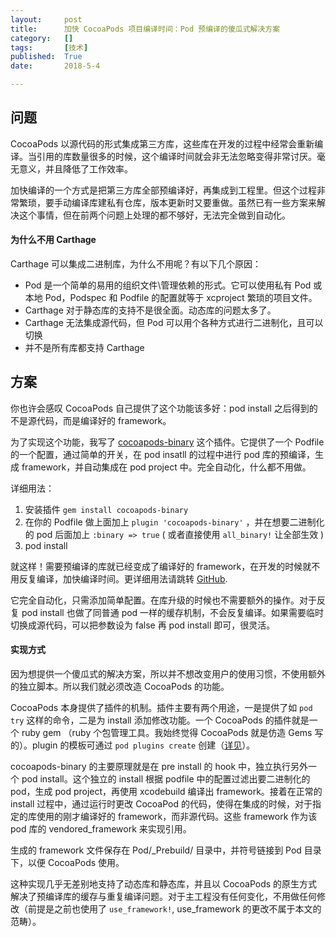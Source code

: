 ```yaml
---
layout:     post
title:      加快 CocoaPods 项目编译时间：Pod 预编译的傻瓜式解决方案
category:   []
tags:       [技术]
published:  True
date:       2018-5-4

---
```


## 问题

CocoaPods 以源代码的形式集成第三方库，这些库在开发的过程中经常会重新编译。当引用的库数量很多的时候，这个编译时间就会非无法忽略变得非常讨厌。毫无意义，并且降低了工作效率。

加快编译的一个方式是把第三方库全部预编译好，再集成到工程里。但这个过程非常繁琐，要手动编译库建私有仓库，版本更新时又要重做。虽然已有一些方案来解决这个事情，但在前两个问题上处理的都不够好，无法完全做到自动化。

#### 为什么不用 Carthage

Carthage 可以集成二进制库，为什么不用呢？有以下几个原因：

- Pod 是一个简单的易用的组织文件\管理依赖的形式。它可以使用私有 Pod 或 本地 Pod，Podspec 和 Podfile 的配置就等于 xcproject 繁琐的项目文件。
- Carthage 对于静态库的支持不是很全面。动态库的问题太多了。
- Carthage 无法集成源代码，但 Pod 可以用个各种方式进行二进制化，且可以切换
- 并不是所有库都支持 Carthage

## 方案

你也许会感叹 CocoaPods 自己提供了这个功能该多好：pod install 之后得到的不是源代码，而是编译好的 framework。

为了实现这个功能，我写了 [cocoapods-binary](https://github.com/leavez/cocoapods-binary) 这个插件。它提供了一个 Podfile 的一个配置，通过简单的开关，在 pod insatll 的过程中进行 pod 库的预编译，生成 framework，并自动集成在 pod project 中。完全自动化，什么都不用做。

详细用法：

1. 安装插件 `gem install cocoapods-binary`
2. 在你的 Podfile 做上面加上 `plugin 'cocoapods-binary'` ，并在想要二进制化的 pod 后面加上 `:binary => true` ( 或者直接使用 `all_binary!` 让全部生效 )
3. pod install

就这样！需要预编译的库就已经变成了编译好的 framework，在开发的时候就不用反复编译，加快编译时间。更详细用法请跳转 [GitHub](https://github.com/leavez/cocoapods-binary).

它完全自动化，只需添加简单配置。在库升级的时候也不需要额外的操作。对于反复 pod install 也做了同普通 pod 一样的缓存机制，不会反复编译。如果需要临时切换成源代码，可以把参数设为 false 再 pod install 即可，很灵活。

#### 实现方式

因为想提供一个傻瓜式的解决方案，所以并不想改变用户的使用习惯，不使用额外的独立脚本。所以我们就必须改造 CocoaPods 的功能。

CocoaPods 本身提供了插件的机制。插件主要有两个用途，一是提供了如 `pod try` 这样的命令，二是为 install 添加修改功能。一个 CocoaPods 的插件就是一个 ruby gem （ruby 个包管理工具。我始终觉得 CocoaPods 就是仿造 Gems 写的）。plugin 的模板可通过 `pod plugins create` 创建（[详见](https://github.com/CocoaPods/cocoapods-plugins)）。

cocoapods-binary 的主要原理就是在 pre install 的 hook 中，独立执行另外一个 pod install。这个独立的 install 根据 podfile 中的配置过滤出要二进制化的 pod，生成 pod project，再使用 xcodebuild 编译出 framework。接着在正常的 install 过程中，通过运行时更改 CocoaPod 的代码，使得在集成的时候，对于指定的库使用的刚才编译好的 framework，而非源代码。这些 framework 作为该 pod 库的 vendored_framework 来实现引用。

生成的 framework 文件保存在 Pod/_Prebuild/ 目录中，并符号链接到 Pod 目录下，以便 CocoaPods 使用。

这种实现几乎无差别地支持了动态库和静态库，并且以 CocoaPods 的原生方式解决了预编译库的缓存与重复编译问题。对于主工程没有任何变化，不用做任何修改（前提是之前也使用了 `use_framework!`, use_framework 的更改不属于本文的范畴）。